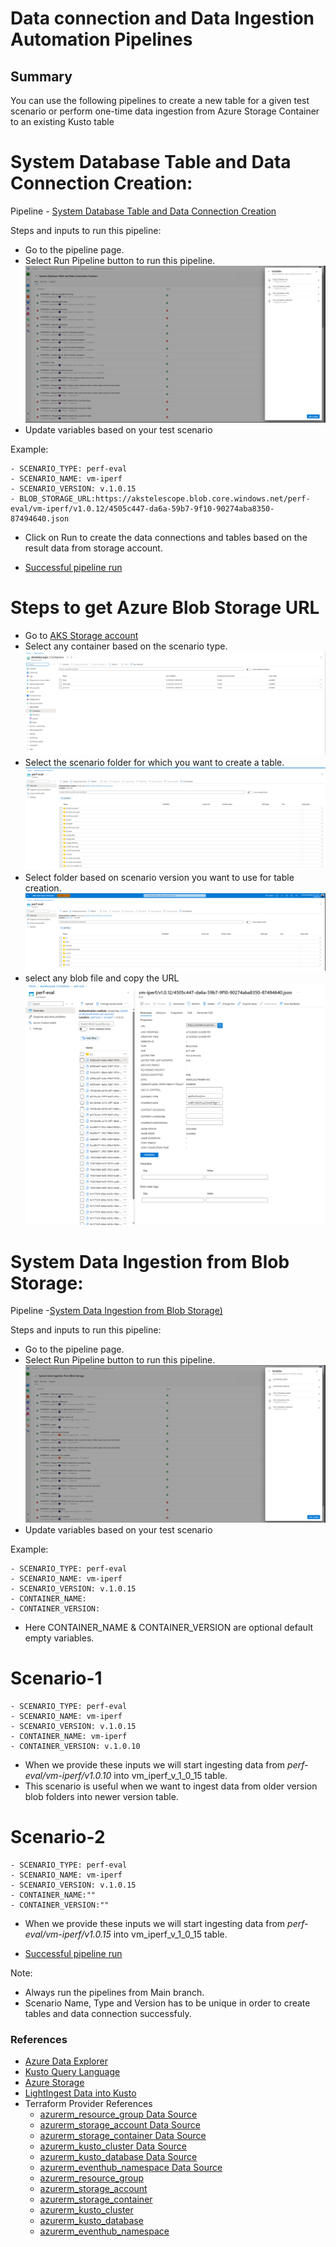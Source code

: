 # Data connection and Data Ingestion Automation Pipelines

## Summary
You can use the following pipelines to create a new table for a given test scenario or perform one-time data ingestion from Azure Storage Container to an existing Kusto table


# System Database Table and Data Connection Creation:
Pipeline - [System Database Table and Data Connection Creation](https://msazure.visualstudio.com/CloudNativeCompute/_build?definitionId=342761&_a=summary)

Steps and inputs to run this pipeline:
- Go to the pipeline page.
- Select Run Pipeline button to run this pipeline.
![Alt text](data-connection.png)
- Update variables based on your test scenario

Example:

    - SCENARIO_TYPE: perf-eval
    - SCENARIO_NAME: vm-iperf
    - SCENARIO_VERSION: v.1.0.15
    - BLOB_STORAGE_URL:https://akstelescope.blob.core.windows.net/perf-eval/vm-iperf/v1.0.12/4505c447-da6a-59b7-9f10-90274aba8350-87494640.json

- Click on Run to create the data connections and tables based on the result data from storage account.

- [Successful pipeline run](https://msazure.visualstudio.com/CloudNativeCompute/_build/results?buildId=87481748&view=results)

# Steps to get Azure Blob Storage URL
- Go to [AKS Storage account](https://ms.portal.azure.com/#@microsoft.onmicrosoft.com/resource/subscriptions/c0d4b923-b5ea-4f8f-9b56-5390a9bf2248/resourceGroups/telescope/providers/Microsoft.Storage/storageAccounts/akstelescope/containersList)
- Select any container based on the scenario type.
![Alt text](container.png)
- Select the scenario folder for which you want to create a table.
![Alt text](scenario.png)
- Select folder based on scenario version you want to use for table creation.
![Alt text](version.png)
- select any blob file and copy the URL
![Alt text](blob-file.png)


# System Data Ingestion from Blob Storage:

Pipeline -[System Data Ingestion from Blob Storage)](https://msazure.visualstudio.com/CloudNativeCompute/_build?definitionId=345697)

Steps and inputs to run this pipeline:
- Go to the pipeline page.
- Select Run Pipeline button to run this pipeline.
![Alt text](Ingestion.png)
- Update variables based on your test scenario

Example:

    - SCENARIO_TYPE: perf-eval
    - SCENARIO_NAME: vm-iperf
    - SCENARIO_VERSION: v.1.0.15
    - CONTAINER_NAME:
    - CONTAINER_VERSION:

- Here CONTAINER_NAME & CONTAINER_VERSION are optional default empty variables.

# Scenario-1
    - SCENARIO_TYPE: perf-eval
    - SCENARIO_NAME: vm-iperf
    - SCENARIO_VERSION: v.1.0.15
    - CONTAINER_NAME: vm-iperf
    - CONTAINER_VERSION: v.1.0.10

- When we provide these inputs we will start ingesting data from *perf-eval/vm-iperf/v1.0.10* into vm_iperf_v_1_0_15 table.
- This scenario is useful when we want to ingest data from older version blob folders into newer version table.

# Scenario-2
    - SCENARIO_TYPE: perf-eval
    - SCENARIO_NAME: vm-iperf
    - SCENARIO_VERSION: v.1.0.15
    - CONTAINER_NAME:""
    - CONTAINER_VERSION:""

- When we provide these inputs we will start ingesting data from *perf-eval/vm-iperf/v1.0.15* into vm_iperf_v_1_0_15 table.

- [Successful pipeline run](https://msazure.visualstudio.com/CloudNativeCompute/_build/results?buildId=87483539&view=logs&j=36a08b4a-8fb0-5483-406c-cef72de14512&t=8680e7ae-c3d4-5dab-593a-979ba4750c3a)

Note:
 - Always run the pipelines from Main branch.
 - Scenario Name, Type and Version has to be unique in order to create tables and data connection successfuly.

### References
* [Azure Data Explorer](https://learn.microsoft.com/en-us/azure/data-explorer/data-explorer-overview)
* [Kusto Query Language](https://learn.microsoft.com/en-us/azure/data-explorer/kusto/query)
* [Azure Storage ](https://learn.microsoft.com/en-us/azure/storage/)
* [LightIngest Data into Kusto](https://learn.microsoft.com/en-us/azure/data-explorer/lightingest)
*  Terraform Provider References
    * [azurerm_resource_group Data Source](https://registry.terraform.io/providers/hashicorp/azurerm/latest/docs/data-sources/resource_group)
    * [azurerm_storage_account Data Source](https://registry.terraform.io/providers/hashicorp/azurerm/latest/docs/data-sources/storage_account)
    * [azurerm_storage_container Data Source](https://registry.terraform.io/providers/hashicorp/azurerm/latest/docs/data-sources/storage_container)
    * [azurerm_kusto_cluster Data Source](https://registry.terraform.io/providers/hashicorp/azurerm/latest/docs/data-sources/kusto_cluster)
    * [azurerm_kusto_database Data Source](https://registry.terraform.io/providers/hashicorp/azurerm/latest/docs/data-sources/kusto_database)
    * [azurerm_eventhub_namespace Data Source](https://registry.terraform.io/providers/hashicorp/azurerm/latest/docs/data-sources/eventhub_namespace)
    * [azurerm_resource_group](https://registry.terraform.io/providers/hashicorp/azurerm/latest/docs/data-sources/resource_group)
    * [azurerm_storage_account](https://registry.terraform.io/providers/hashicorp/azurerm/latest/docs/data-sources/storage_account)
    * [azurerm_storage_container](https://registry.terraform.io/providers/hashicorp/azurerm/latest/docs/data-sources/storage_container)
    * [azurerm_kusto_cluster](https://registry.terraform.io/providers/hashicorp/azurerm/latest/docs/data-sources/kusto_cluster)
    * [azurerm_kusto_database](https://registry.terraform.io/providers/hashicorp/azurerm/latest/docs/data-sources/kusto_database)
    * [azurerm_eventhub_namespace](https://registry.terraform.io/providers/hashicorp/azurerm/latest/docs/data-sources/eventhub_namespace)
